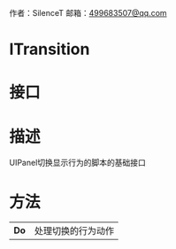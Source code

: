 作者：SilenceT     邮箱：499683507@qq.com

# ITransition

# 接口

# 描述

UIPanel切换显示行为的脚本的基础接口

# **方法**

|        |                    |
| ------ | ------------------ |
| **Do** | 处理切换的行为动作 |

